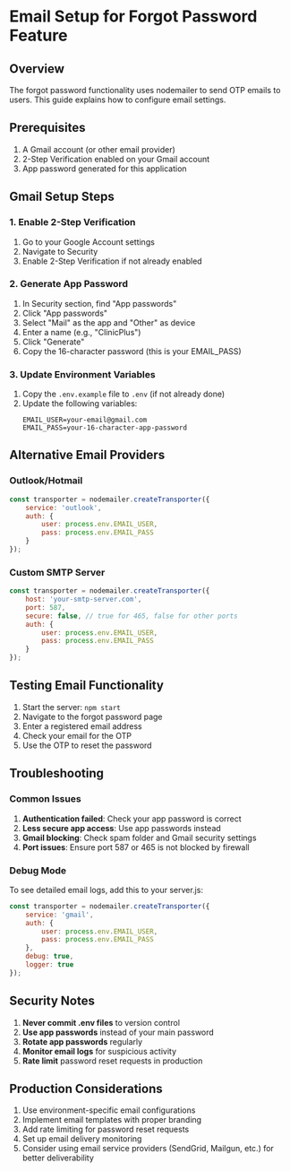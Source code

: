 # Email Setup for Forgot Password Feature

## Overview
The forgot password functionality uses nodemailer to send OTP emails to users. This guide explains how to configure email settings.

## Prerequisites
1. A Gmail account (or other email provider)
2. 2-Step Verification enabled on your Gmail account
3. App password generated for this application

## Gmail Setup Steps

### 1. Enable 2-Step Verification
1. Go to your Google Account settings
2. Navigate to Security
3. Enable 2-Step Verification if not already enabled

### 2. Generate App Password
1. In Security section, find "App passwords"
2. Click "App passwords"
3. Select "Mail" as the app and "Other" as device
4. Enter a name (e.g., "ClinicPlus")
5. Click "Generate"
6. Copy the 16-character password (this is your EMAIL_PASS)

### 3. Update Environment Variables
1. Copy the `.env.example` file to `.env` (if not already done)
2. Update the following variables:
   ```
   EMAIL_USER=your-email@gmail.com
   EMAIL_PASS=your-16-character-app-password
   ```

## Alternative Email Providers

### Outlook/Hotmail
```javascript
const transporter = nodemailer.createTransporter({
    service: 'outlook',
    auth: {
        user: process.env.EMAIL_USER,
        pass: process.env.EMAIL_PASS
    }
});
```

### Custom SMTP Server
```javascript
const transporter = nodemailer.createTransporter({
    host: 'your-smtp-server.com',
    port: 587,
    secure: false, // true for 465, false for other ports
    auth: {
        user: process.env.EMAIL_USER,
        pass: process.env.EMAIL_PASS
    }
});
```

## Testing Email Functionality

1. Start the server: `npm start`
2. Navigate to the forgot password page
3. Enter a registered email address
4. Check your email for the OTP
5. Use the OTP to reset the password

## Troubleshooting

### Common Issues

1. **Authentication failed**: Check your app password is correct
2. **Less secure app access**: Use app passwords instead
3. **Gmail blocking**: Check spam folder and Gmail security settings
4. **Port issues**: Ensure port 587 or 465 is not blocked by firewall

### Debug Mode
To see detailed email logs, add this to your server.js:
```javascript
const transporter = nodemailer.createTransporter({
    service: 'gmail',
    auth: {
        user: process.env.EMAIL_USER,
        pass: process.env.EMAIL_PASS
    },
    debug: true,
    logger: true
});
```

## Security Notes

1. **Never commit .env files** to version control
2. **Use app passwords** instead of your main password
3. **Rotate app passwords** regularly
4. **Monitor email logs** for suspicious activity
5. **Rate limit** password reset requests in production

## Production Considerations

1. Use environment-specific email configurations
2. Implement email templates with proper branding
3. Add rate limiting for password reset requests
4. Set up email delivery monitoring
5. Consider using email service providers (SendGrid, Mailgun, etc.) for better deliverability
